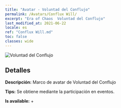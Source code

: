 ```yaml
---
title: "Avatar - Voluntad del Conflujo"
permalink: /Avatars/Conflux Will/
excerpt: "Era of Chaos  Voluntad del Conflujo"
last_modified_at: 2021-06-22
locale: es
ref: "Conflux Will.md"
toc: false
classes: wide
---
```

 ![Voluntad del Conflujo](/images/a/avatarFrame_117.png)

## Detalles

 **Descripción:** Marco de avatar de Voluntad del Conflujo 

 **Tips:** Se obtiene mediante la participación en eventos. 

 **Is available:**  + 

